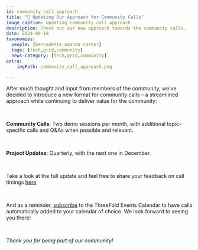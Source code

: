 ```yaml
---
id: community_call_approach
title: "📣 Updating Our Approach for Community Calls"
image_caption: Updating community call approach
description: Check out our new approach towards the community calls.
date: 2024-09-19
taxonomies:
  people: [bernadette_amanda_caster]
  tags: [tech,grid,community]
  news-category: [tech,grid,community]
extra:
    imgPath: community_call_approach.png

---
```


After much thought and input from members of the community, we've decided to introduce a new format for community calls – a streamlined approach while continuing to deliver value for the community: 

<br/>

**Community Calls**: Two demo sessions per month, with additional topic-specific calls and Q&As when possible and relevant.

<br/>

**Project Updates**: Quarterly, with the next one in December.

<br/>

Take a look at the full update and feel free to share your feedback on call timings [here](https://forum.threefold.io/t/updating-our-approach-for-community-calls/4408)

<br/>

And as a reminder, [subscribe](https://forum.threefold.io/t/threefold-events-calendar/4331) to the ThreeFold Events Calendar to have calls automatically added to your calendar of choice. We look forward to seeing you there!

<br/>

*Thank you for being part of our community!*


